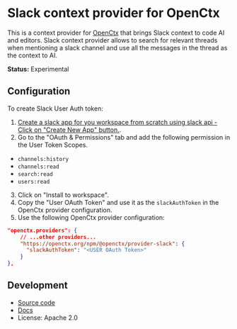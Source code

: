 # Slack context provider for OpenCtx

This is a context provider for [OpenCtx](https://openctx.org) that brings Slack context to code AI and editors. Slack context provider allows to search for relevant threads when mentioning a slack channel and use all the messages in the thread as the context to AI.

**Status:** Experimental

## Configuration

To create Slack User Auth token:

1. [Create a slack app for you workspace from scratch using slack api - Click on "Create New App" button.](https://api.slack.com/apps).
2. Go to the "OAuth & Permissions" tab and add the following permission in the User Token Scopes.
 - `channels:history`
 - `channels:read`
 - `search:read`
 - `users:read`
3. Click on "Install to workspace".
4. Copy the "User OAuth Token" and use it as the `slackAuthToken` in the OpenCtx provider configuration.
5. Use the following OpenCtx provider configuration:


```json
"openctx.providers": {
    // ...other providers...
    "https://openctx.org/npm/@openctx/provider-slack": {
      "slackAuthToken": "<USER OAuth Token>"
    }
},
```

## Development

- [Source code](https://sourcegraph.com/github.com/sourcegraph/openctx/-/tree/provider/linear)
- [Docs](https://openctx.org/docs/providers/linear)
- License: Apache 2.0
